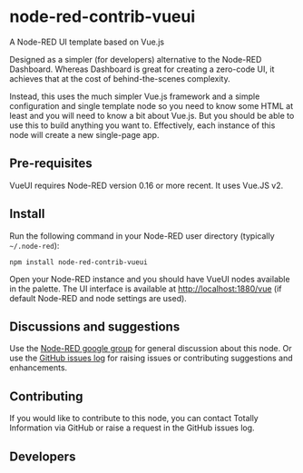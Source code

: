 # node-red-contrib-vueui

A Node-RED UI template based on Vue.js

Designed as a simpler (for developers) alternative to the Node-RED Dashboard. Whereas Dashboard is great for creating a zero-code UI, it achieves
that at the cost of behind-the-scenes complexity.

Instead, this uses the much simpler Vue.js framework and a simple configuration and single template node so you need to know some HTML at least
and you will need to know a bit about Vue.js. But you should be able to use this to build anything you want to. Effectively, each instance of
this node will create a new single-page app.

## Pre-requisites

VueUI requires Node-RED version 0.16 or more recent. It uses Vue.JS v2.

## Install

Run the following command in your Node-RED user directory (typically `~/.node-red`):

```
npm install node-red-contrib-vueui
```

Open your Node-RED instance and you should have VueUI nodes available in the palette. The UI interface is available at <http://localhost:1880/vue> 
(if default Node-RED and node settings are used).

## Discussions and suggestions

Use the [Node-RED google group](https://groups.google.com/forum/#!forum/node-red) for general discussion about this node. Or use the
[GitHub issues log](https://github.com/TotallyInformation/node-red-contrib-vueui/issues) for raising issues or contributing suggestions and enhancements.

## Contributing

If you would like to contribute to this node, you can contact Totally Information via GitHub or raise a request in the GitHub issues log.

## Developers
